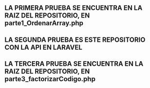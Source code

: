 ## LA PRIMERA PRUEBA SE ENCUENTRA EN LA RAIZ DEL REPOSITORIO, EN parte1_OrdenarArray.php
## LA SEGUNDA PRUEBA ES ESTE REPOSITORIO CON LA API EN LARAVEL
## LA TERCERA PRUEBA SE ENCUENTRA EN LA RAIZ DEL REPOSITORIO, EN parte3_factorizarCodigo.php
